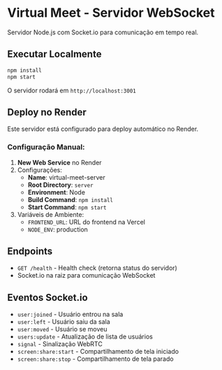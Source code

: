 # Virtual Meet - Servidor WebSocket

Servidor Node.js com Socket.io para comunicação em tempo real.

## Executar Localmente

```bash
npm install
npm start
```

O servidor rodará em `http://localhost:3001`

## Deploy no Render

Este servidor está configurado para deploy automático no Render.

### Configuração Manual:

1. **New Web Service** no Render
2. Configurações:
   - **Name**: virtual-meet-server
   - **Root Directory**: `server`
   - **Environment**: Node
   - **Build Command**: `npm install`
   - **Start Command**: `npm start`
3. Variáveis de Ambiente:
   - `FRONTEND_URL`: URL do frontend na Vercel
   - `NODE_ENV`: production

## Endpoints

- `GET /health` - Health check (retorna status do servidor)
- Socket.io na raiz para comunicação WebSocket

## Eventos Socket.io

- `user:joined` - Usuário entrou na sala
- `user:left` - Usuário saiu da sala
- `user:moved` - Usuário se moveu
- `users:update` - Atualização de lista de usuários
- `signal` - Sinalização WebRTC
- `screen:share:start` - Compartilhamento de tela iniciado
- `screen:share:stop` - Compartilhamento de tela parado

